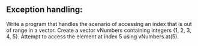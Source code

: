## Exception handling:

Write a program that handles the scenario of accessing an index that is out of range in a vector. Create a vector vNumbers containing integers {1, 2, 3, 4, 5}. Attempt to access the element at index 5 using vNumbers.at(5).
